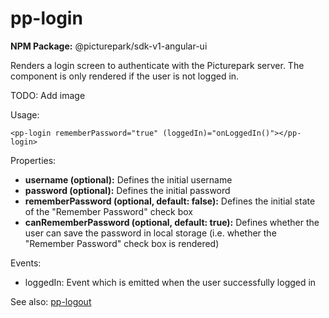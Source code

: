 # pp-login

**NPM Package:** @picturepark/sdk-v1-angular-ui

Renders a login screen to authenticate with the Picturepark server. The component is only rendered if the user is not logged in.

TODO: Add image

Usage:

    <pp-login rememberPassword="true" (loggedIn)="onLoggedIn()"></pp-login>

Properties:

- **username (optional):** Defines the initial username
- **password (optional):** Defines the initial password
- **rememberPassword (optional, default: false):** Defines the initial state of the "Remember Password" check box
- **canRememberPassword (optional, default: true):** Defines whether the user can save the password in local storage (i.e. whether the "Remember Password" check box is rendered)

Events:

- loggedIn: Event which is emitted when the user successfully logged in

See also: [pp-logout](pp-logout.md)